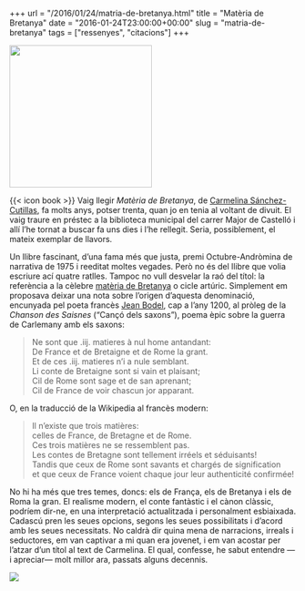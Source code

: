 +++
url = "/2016/01/24/matria-de-bretanya.html"
title = "Matèria de Bretanya"
date = "2016-01-24T23:00:00+00:00"
slug = "matria-de-bretanya"
tags = ["ressenyes", "citacions"]
+++

<img src="https://www.escriptors.cat/sites/default/files/styles/medium/public/2019-02/5219materiabretanya.g.jpg?itok=lusHxDQO" style="height: 250px; width: auto;" />

{{< icon book >}} Vaig llegir *Matèria de Bretanya*, de [Carmelina Sánchez-Cutillas](http://www.escriptors.cat/autors/cutillass/pagina.php?id_sec=2781), fa molts anys, potser trenta, quan jo en tenia al voltant de divuit. El vaig traure en préstec a la biblioteca municipal del carrer Major de Castelló i allí l’he tornat a buscar fa uns dies i l’he rellegit. Seria, possiblement, el mateix exemplar de llavors.

Un llibre fascinant, d’una fama més que justa, premi Octubre-Andròmina de narrativa de 1975 i reeditat moltes vegades. Però no és del llibre que volia escriure ací quatre ratlles. Tampoc no vull desvelar la raó del títol: la referència a la cèlebre [matèria de Bretanya](https://fr.wikipedia.org/wiki/Mati%C3%A8re_de_Bretagne) o cicle artúric. Simplement em proposava deixar una nota sobre l’origen d’aquesta denominació, encunyada pel poeta francès [Jean Bodel](https://fr.wikipedia.org/wiki/Jean_Bodel), cap a l’any 1200, al pròleg de la *Chanson des Saisnes* (“Cançó dels saxons”), poema èpic sobre la guerra de Carlemany amb els saxons:

> Ne sont que .iij. matieres à nul home antandant:  
> De France et de Bretaigne et de Rome la grant.  
> Et de ces .iij. matieres n’i a nule semblant.  
> Li conte de Bretaigne sont si vain et plaisant;  
> Cil de Rome sont sage et de san aprenant;  
> Cil de France de voir chascun jor apparant.

O, en la traducció de la Wikipedia al francès modern:

> Il n’existe que trois matières:  
> celles de France, de Bretagne et de Rome.  
> Ces trois matières ne se ressemblent pas.  
> Les contes de Bretagne sont tellement irréels et séduisants!  
> Tandis que ceux de Rome sont savants et chargés de signification  
> et que ceux de France voient chaque jour leur authenticité confirmée!

No hi ha més que tres temes, doncs: els de França, els de Bretanya i els de Roma la gran. El realisme modern, el conte fantàstic i el cànon clàssic, podríem dir-ne, en una interpretació actualitzada i personalment esbiaixada. Cadascú pren les seues opcions, segons les seues possibilitats i d’acord amb les seues necessitats. No caldrà dir quina mena de narracions, irreals i seductores, em van captivar a mi quan era jovenet, i em van acostar per l’atzar d’un títol al text de Carmelina. El qual, confesse, he sabut entendre —i apreciar— molt millor ara, passats alguns decennis.

<img src="/uploads/2019/c9f022d810.jpg" />
